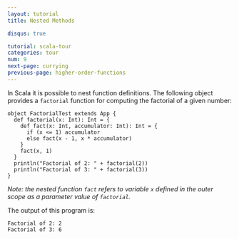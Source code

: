 ```yaml
---
layout: tutorial
title: Nested Methods

disqus: true

tutorial: scala-tour
categories: tour
num: 9
next-page: currying
previous-page: higher-order-functions
---
```


In Scala it is possible to nest function definitions. The following object provides a `factorial` function for computing the factorial of a given number:

```tut
object FactorialTest extends App {
  def factorial(x: Int): Int = {
    def fact(x: Int, accumulator: Int): Int = {
      if (x <= 1) accumulator
      else fact(x - 1, x * accumulator)
    }  
    fact(x, 1)
  }
  println("Factorial of 2: " + factorial(2))
  println("Factorial of 3: " + factorial(3))
}
```

_Note: the nested function `fact` refers to variable `x` defined in the outer scope as a parameter value of `factorial`._

The output of this program is:

```
Factorial of 2: 2
Factorial of 3: 6
```
